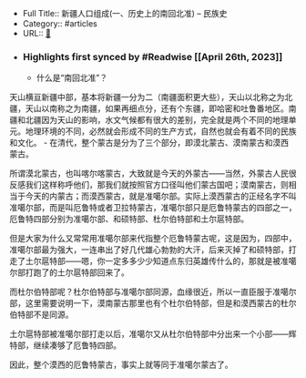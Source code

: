 - Full Title:: 新疆人口组成(一、历史上的南回北准) – 民族史
- Category:: #articles
- URL:: [🔗](https://www.minzushi.org/minzushi/1725.html)
- ### Highlights first synced by #Readwise [[April 26th, 2023]]
    - 什么是“南回北准”？  

天山横亘新疆中部，基本将新疆一分为二（南疆面积更大些），天山以北称之为北疆，天山以南称之为南疆，如果再细点分，还有个东疆，即哈密和吐鲁番地区。南疆和北疆因为天山的影响，水文气候都有很大的差别，完全就是两个不同的地理单元。地理环境的不同，必然就会形成不同的生产方式，自然也就会有着不同的民族和文化。
    - 在清代，整个蒙古是分为了三个部分，即漠北蒙古、漠南蒙古和漠西蒙古。  

所谓漠北蒙古，也叫喀尔喀蒙古，大致就是今天的外蒙古——当然，外蒙古人民很反感我们这样称呼他们，那我们就按照官方口径叫他们蒙古国吧；漠南蒙古，则相当于今天的内蒙古；而漠西蒙古，就是准噶尔部。实际上漠西蒙古的正经名字不叫准噶尔部，而是叫厄鲁特或者卫拉特蒙古，准噶尔部只是厄鲁特蒙古的四部之一，厄鲁特四部分别为准噶尔部、和硕特部、杜尔伯特部和土尔扈特部。  

但是大家为什么又常常用准噶尔部来代指整个厄鲁特蒙古呢，这是因为，四部中，准噶尔部最为强大，一连串出了好几代雄心勃勃的大汗，后来灭掉了和硕特部，打走了土尔扈特部——嗯，你一定多多少少知道点东归英雄传什么的，那就是被准噶尔部打跑了的土尔扈特部回来了。  

而杜尔伯特部呢？杜尔伯特部与准噶尔部同源，血缘很近，所以一直臣服于准噶尔部，这里需要说明一下，漠南蒙古那里也有个杜尔伯特部，但是和漠西蒙古的杜尔伯特部不是同源。  

土尔扈特部被准噶尔部打走以后，准噶尔又从杜尔伯特部中分出来一个小部——辉特部，继续凑够了厄鲁特四部。  

因此，整个漠西的厄鲁特蒙古，事实上就等同于准噶尔蒙古了。
